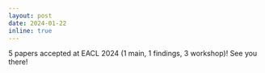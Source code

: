 ```yaml
---
layout: post
date: 2024-01-22
inline: true
---
```


5 papers accepted at EACL 2024 (1 main, 1 findings, 3 workshop)! See you there!